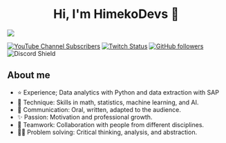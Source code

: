 <div align="center">
<h1 align="center">Hi, I'm HimekoDevs 👋</h1>
</div>
<img src="https://i.imgur.com/MWakEaPh.png">

[![YouTube Channel Subscribers](https://img.shields.io/youtube/channel/subscribers/UCIjEgHA1vatSR2K4rfcdNRg?style=social)](https://youtube.com/aristidevs?sub_confirmation=1)
[![Twitch Status](https://img.shields.io/twitch/status/aristidevs?style=social)](https://www.twitch.tv/aristidevs)
[![GitHub followers](https://img.shields.io/github/followers/arisguimera?style=social)](https://github.com/ArisGuimera)
![Discord Shield](https://discordapp.com/api/guilds/807719549075980308/widget.png?style=shield)

## About me

- ⭐ Experience; Data analytics with Python and data extraction with SAP
- 📲 Technique: Skills in math, statistics, machine learning, and AI.
- 🎥 Communication: Oral, written, adapted to the audience.
- ✨ Passion: Motivation and professional growth.
- 📗 Teamwork: Collaboration with people from different disciplines.
- 🧑‍🏫 Problem solving: Critical thinking, analysis, and abstraction.
<br>
